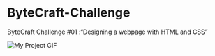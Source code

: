 # ByteCraft-Challenge
ByteCraft Challenge #01 :“Designing a webpage with HTML and CSS”

<img src="https://media.giphy.com/media/xOoTyjdsxnVyIrEew9/giphy.gif" alt="My Project GIF">
